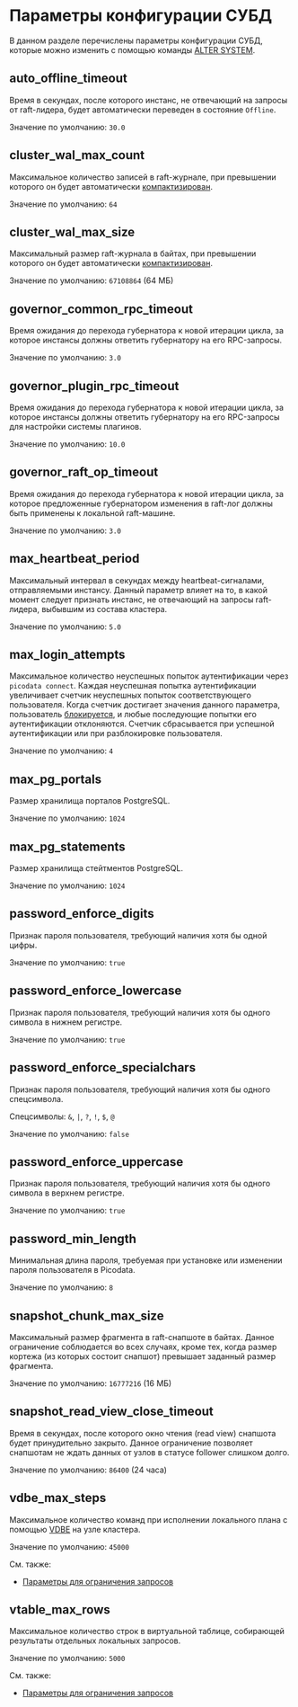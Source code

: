 # Параметры конфигурации СУБД

<!-- Описание соответствует версии Picodata `24.7.0-978-g2b65dee1`. -->

В данном разделе перечислены параметры конфигурации СУБД, которые можно
изменить с помощью команды [ALTER SYSTEM].

[ALTER SYSTEM]: ../reference/sql/alter_system.md

## auto_offline_timeout

Время в секундах, после которого инстанс, не отвечающий на запросы от
raft-лидера, будет автоматически переведен в состояние `Offline`.

Значение по умолчанию: `30.0`

## cluster_wal_max_count

Максимальное количество записей в raft-журнале, при превышении которого
он будет автоматически [компактизирован].

[компактизирован]: ../overview/glossary.md#raft_log_compaction

Значение по умолчанию: `64`

## cluster_wal_max_size

Максимальный размер raft-журнала в байтах, при превышении которого он будет
автоматически [компактизирован].

Значение по умолчанию: `67108864` (64 МБ)

## governor_common_rpc_timeout

Время ожидания до перехода губернатора к новой итерации цикла, за которое
инстансы должны ответить губернатору на его RPC-запросы.

Значение по умолчанию: `3.0`

## governor_plugin_rpc_timeout

Время ожидания до перехода губернатора к новой итерации цикла, за которое
инстансы должны ответить губернатору на его RPC-запросы для настройки
системы плагинов.

Значение по умолчанию: `10.0`

## governor_raft_op_timeout

Время ожидания до перехода губернатора к новой итерации цикла, за которое
предложенные губернатором изменения в raft-лог должны быть применены к
локальной raft-машине.

Значение по умолчанию: `3.0`

## max_heartbeat_period

Максимальный интервал в секундах между heartbeat-сигналами, отправляемыми
инстансу. Данный параметр влияет на то, в какой момент следует признать
инстанс, не отвечающий на запросы raft-лидера, выбывшим из состава кластера.

Значение по умолчанию: `5.0`

## max_login_attempts

Максимальное количество неуспешных попыток аутентификации через `picodata
connect`. Каждая неуспешная попытка аутентификации увеличивает счетчик
неуспешных попыток соответствующего пользователя. Когда счетчик достигает
значения данного параметра, пользователь [блокируется], и любые последующие
попытки его аутентификации отклоняются. Счетчик сбрасывается при успешной
аутентификации или при разблокировке пользователя.

[блокируется]: ../tutorial/access_control.md#block_user

Значение по умолчанию: `4`

## max_pg_portals

Размер хранилища порталов PostgreSQL.

Значение по умолчанию: `1024`

## max_pg_statements

Размер хранилища стейтментов PostgreSQL.

Значение по умолчанию: `1024`

## password_enforce_digits

Признак пароля пользователя, требующий наличия хотя бы одной цифры.

Значение по умолчанию: `true`

## password_enforce_lowercase

Признак пароля пользователя, требующий наличия хотя бы одного символа в
нижнем регистре.

Значение по умолчанию: `true`

## password_enforce_specialchars

Признак пароля пользователя, требующий наличия хотя бы одного спецсимвола.

Спецсимволы: `&`, `|`, `?`, `!`, `$`, `@`

Значение по умолчанию: `false`

## password_enforce_uppercase

Признак пароля пользователя, требующий наличия хотя бы одного символа в
верхнем регистре.

Значение по умолчанию: `true`

## password_min_length

Минимальная длина пароля, требуемая при установке или изменении пароля
пользователя в Picodata.

Значение по умолчанию: `8`

## snapshot_chunk_max_size

Максимальный размер фрагмента в raft-снапшоте в байтах. Данное ограничение
соблюдается во всех случаях, кроме тех, когда размер кортежа (из которых
состоит снапшот) превышает заданный размер фрагмента.

Значение по умолчанию: `16777216` (16 МБ)

## snapshot_read_view_close_timeout

Время в секундах, после которого окно чтения (read view) снапшота будет
принудительно закрыто. Данное ограничение позволяет снапшотам не ждать данных от
узлов в статусе follower слишком долго.

Значение по умолчанию: `86400` (24 часа)

## vdbe_max_steps

Максимальное количество команд при исполнении локального плана с помощью
[VDBE] на узле кластера.

Значение по умолчанию: `45000`

См. также:

* [Параметры для ограничения запросов](sql/non_block.md#query_limitations)

[VDBE]: https://www.sqlite.org/vdbe.html

## vtable_max_rows

Максимальное количество строк в виртуальной таблице, собирающей результаты
отдельных локальных запросов.

Значение по умолчанию: `5000`

См. также:

* [Параметры для ограничения запросов](sql/non_block.md#query_limitations)

